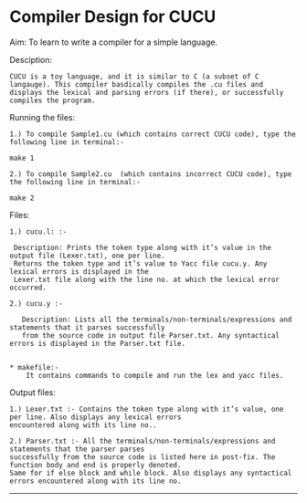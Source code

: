 # Compiler Design for CUCU
 
Aim: To learn to write a compiler for a simple language.

Desciption:

    CUCU is a toy language, and it is similar to C (a subset of C  langauge). This compiler basdically compiles the .cu files and 
    displays the lexical and parsing errors (if there), or successfully compiles the program. 


Running the files:

    1.) To compile Sample1.cu (which contains correct CUCU code), type the following line in terminal:-
    
    make 1

    2.) To compile Sample2.cu  (which contains incorrect CUCU code), type the following line in terminal:-
    
    make 2
 
Files:
 
    1.) cucu.l: :-
 
     Description: Prints the token type along with it’s value in the output file (Lexer.txt), one per line.
     Returns the token type and it’s value to Yacc file cucu.y. Any lexical errors is displayed in the 
     Lexer.txt file along with the line no. at which the lexical error occurred. 
 
    2.) cucu.y :-

       Description: Lists all the terminals/non-terminals/expressions and statements that it parses successfully
       from the source code in output file Parser.txt. Any syntactical errors is displayed in the Parser.txt file.


    * makefile:-
        It contains commands to compile and run the lex and yacc files.


Output files:

    1.) Lexer.txt :- Contains the token type along with it’s value, one per line. Also displays any lexical errors
    encountered along with its line no..

    2.) Parser.txt :- All the terminals/non-terminals/expressions and statements that the parser parses 
    successfully from the source code is listed here in post-fix. The function body and end is properly denoted.
    Same for if else block and while block. Also displays any syntactical errors encountered along with its line no.

________________________________________________________________________________________________________________
